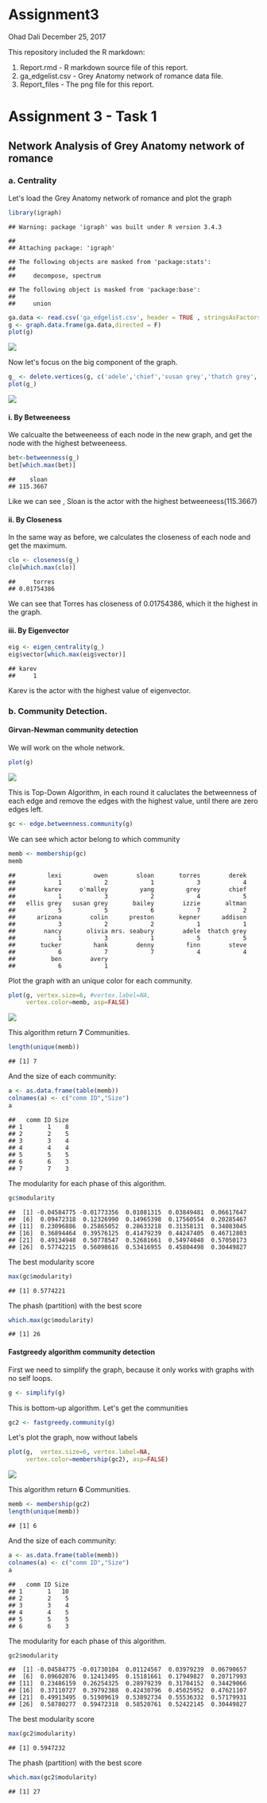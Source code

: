 Assignment3
================
Ohad Dali
December 25, 2017

This repository included the R markdown:
1. Report.rmd - R markdown source file of this report. 
2. ga_edgelist.csv - Grey Anatomy network of romance data file.
3. Report\_files - The png file for this report.

Assignment 3 - Task 1
=====================

Network Analysis of Grey Anatomy network of romance
---------------------------------------------------

### a. Centrality

Let's load the Grey Anatomy network of romance and plot the graph

``` r
library(igraph)
```

    ## Warning: package 'igraph' was built under R version 3.4.3

    ## 
    ## Attaching package: 'igraph'

    ## The following objects are masked from 'package:stats':
    ## 
    ##     decompose, spectrum

    ## The following object is masked from 'package:base':
    ## 
    ##     union

``` r
ga.data <- read.csv('ga_edgelist.csv', header = TRUE , stringsAsFactors = FALSE)
g <- graph.data.frame(ga.data,directed = F)
plot(g)
```

![](Report_files/figure-markdown_github/unnamed-chunk-1-1.png)

Now let's focus on the big component of the graph.

``` r
g_ <- delete.vertices(g, c('adele','chief','susan grey','thatch grey','ellis grey','tucker','bailey','ben'))
plot(g_)
```

![](Report_files/figure-markdown_github/unnamed-chunk-2-1.png)

#### i. By Betweeneess

We calcualte the betweeneess of each node in the new graph, and get the node with the highest betweeneess.

``` r
bet<-betweenness(g_)
bet[which.max(bet)]
```

    ##    sloan 
    ## 115.3667

Like we can see , Sloan is the actor with the highest betweeneess(115.3667)

#### ii. By Closeness

In the same way as before, we calculates the closeness of each node and get the maximum.

``` r
clo <- closeness(g_)
clo[which.max(clo)]
```

    ##     torres 
    ## 0.01754386

We can see that Torres has closeness of 0.01754386, which it the highest in the graph.

#### iii. By Eigenvector

``` r
eig <- eigen_centrality(g_)
eig$vector[which.max(eig$vector)]
```

    ## karev 
    ##     1

Karev is the actor with the highest value of eigenvector.

### b. Community Detection.

#### Girvan-Newman community detection

We will work on the whole network.

``` r
plot(g)
```

![](Report_files/figure-markdown_github/unnamed-chunk-6-1.png)

This is Top-Down Algorithm, in each round it caluclates the betweenness of each edge and remove the edges with the highest value, until there are zero edges left.

``` r
gc <- edge.betweenness.community(g)
```

We can see which actor belong to which community

``` r
memb <- membership(gc)
memb
```

    ##         lexi         owen        sloan       torres        derek 
    ##            1            2            1            3            4 
    ##        karev     o'malley         yang         grey        chief 
    ##            1            3            2            4            5 
    ##   ellis grey   susan grey       bailey        izzie       altman 
    ##            5            5            6            7            2 
    ##      arizona        colin      preston       kepner      addison 
    ##            3            2            2            1            1 
    ##        nancy       olivia mrs. seabury        adele  thatch grey 
    ##            1            3            1            5            5 
    ##       tucker         hank        denny         finn        steve 
    ##            6            7            7            4            4 
    ##          ben        avery 
    ##            6            1

Plot the graph with an unique color for each community.

``` r
plot(g, vertex.size=6, #vertex.label=NA,
     vertex.color=memb, asp=FALSE)
```

![](Report_files/figure-markdown_github/unnamed-chunk-9-1.png)

This algorithm return **7** Communities.

``` r
length(unique(memb))
```

    ## [1] 7

And the size of each community:

``` r
a <- as.data.frame(table(memb))
colnames(a) <- c("comm ID","Size")
a
```

    ##   comm ID Size
    ## 1       1    8
    ## 2       2    5
    ## 3       3    4
    ## 4       4    4
    ## 5       5    5
    ## 6       6    3
    ## 7       7    3

The modularity for each phase of this algorithm.

``` r
gc$modularity
```

    ##  [1] -0.04584775 -0.01773356  0.01081315  0.03849481  0.06617647
    ##  [6]  0.09472318  0.12326990  0.14965398  0.17560554  0.20285467
    ## [11]  0.23096886  0.25865052  0.28633218  0.31358131  0.34083045
    ## [16]  0.36894464  0.39576125  0.41479239  0.44247405  0.46712803
    ## [21]  0.49134948  0.50778547  0.52681661  0.54974048  0.57050173
    ## [26]  0.57742215  0.56098616  0.53416955  0.45804498  0.30449827

The best modularity score

``` r
max(gc$modularity)
```

    ## [1] 0.5774221

The phash (partition) with the best score

``` r
which.max(gc$modularity)
```

    ## [1] 26

#### Fastgreedy algorithm community detection

First we need to simplify the graph, because it only works with graphs with no self loops.

``` r
g <- simplify(g)
```

This is bottom-up algorithm. Let's get the communities

``` r
gc2 <- fastgreedy.community(g)
```

Let's plot the graph, now without labels

``` r
plot(g,  vertex.size=6, vertex.label=NA,
     vertex.color=membership(gc2), asp=FALSE)
```

![](Report_files/figure-markdown_github/unnamed-chunk-17-1.png)

This algorithm return **6** Communities.

``` r
memb <- membership(gc2)
length(unique(memb))
```

    ## [1] 6

And the size of each community:

``` r
a <- as.data.frame(table(memb))
colnames(a) <- c("comm ID","Size")
a
```

    ##   comm ID Size
    ## 1       1   10
    ## 2       2    5
    ## 3       3    4
    ## 4       4    5
    ## 5       5    5
    ## 6       6    3

The modularity for each phase of this algorithm.

``` r
gc2$modularity
```

    ##  [1] -0.04584775 -0.01730104  0.01124567  0.03979239  0.06790657
    ##  [6]  0.09602076  0.12413495  0.15181661  0.17949827  0.20717993
    ## [11]  0.23486159  0.26254325  0.28979239  0.31704152  0.34429066
    ## [16]  0.37110727  0.39792388  0.42430796  0.45025952  0.47621107
    ## [21]  0.49913495  0.51989619  0.53892734  0.55536332  0.57179931
    ## [26]  0.58780277  0.59472318  0.58520761  0.52422145  0.30449827

The best modularity score

``` r
max(gc2$modularity)
```

    ## [1] 0.5947232

The phash (partition) with the best score

``` r
which.max(gc2$modularity)
```

    ## [1] 27
